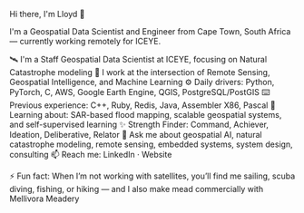Hi there, I'm Lloyd 👋

I'm a Geospatial Data Scientist and Engineer from Cape Town, South Africa — currently working remotely for ICEYE.

🛰️ I'm a Staff Geospatial Data Scientist at ICEYE, focusing on Natural Catastrophe modeling
🔭 I work at the intersection of Remote Sensing, Geospatial Intelligence, and Machine Learning
⚙️ Daily drivers: Python, PyTorch, C, AWS, Google Earth Engine, QGIS, PostgreSQL/PostGIS
⌨️ Previous experience: C++, Ruby, Redis, Java, Assembler X86, Pascal
🌱 Learning about: SAR-based flood mapping, scalable geospatial systems, and self-supervised learning
✨ Strength Finder: Command, Achiever, Ideation, Deliberative, Relator
💬 Ask me about geospatial AI, natural catastrophe modeling, remote sensing, embedded systems, system design, consulting
📫 Reach me: LinkedIn
 · Website

⚡️ Fun fact: When I’m not working with satellites, you’ll find me sailing, scuba diving, fishing, or hiking — and I also make mead commercially with Mellivora Meadery
